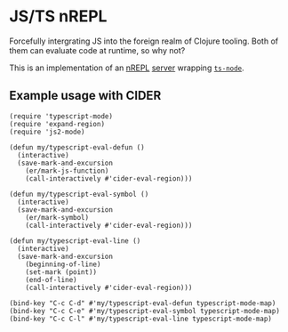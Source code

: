 # JS/TS nREPL
Forcefully intergrating JS into the foreign realm of Clojure tooling. Both of them can evaluate code at runtime, so why not?

This is an implementation of an [nREPL](https://nrepl.org)
[server](https://nrepl.org/nrepl/1.0/building_servers.html) wrapping
[`ts-node`](https://typestrong.org/ts-node/api/).

## Example usage with CIDER
``` emacs-lisp
(require 'typescript-mode)
(require 'expand-region)
(require 'js2-mode)

(defun my/typescript-eval-defun ()
  (interactive)
  (save-mark-and-excursion
    (er/mark-js-function)
    (call-interactively #'cider-eval-region)))

(defun my/typescript-eval-symbol ()
  (interactive)
  (save-mark-and-excursion
    (er/mark-symbol)
    (call-interactively #'cider-eval-region)))

(defun my/typescript-eval-line ()
  (interactive)
  (save-mark-and-excursion
    (beginning-of-line)
    (set-mark (point))
    (end-of-line)
    (call-interactively #'cider-eval-region)))

(bind-key "C-c C-d" #'my/typescript-eval-defun typescript-mode-map)
(bind-key "C-c C-e" #'my/typescript-eval-symbol typescript-mode-map)
(bind-key "C-c C-l" #'my/typescript-eval-line typescript-mode-map)
```
